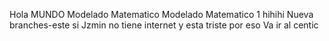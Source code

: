 Hola MUNDO
Modelado Matematico
Modelado Matematico 1 hihihi
Nueva branches-este si
Jzmin no tiene internet y esta triste por eso
Va ir al centic
